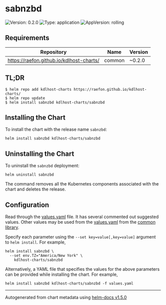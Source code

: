 # sabnzbd

![Version: 0.2.0](https://img.shields.io/badge/Version-0.2.0-informational?style=flat-square) ![Type: application](https://img.shields.io/badge/Type-application-informational?style=flat-square) ![AppVersion: rolling](https://img.shields.io/badge/AppVersion-rolling-informational?style=flat-square)

## Requirements

| Repository | Name | Version |
|------------|------|---------|
| https://raefon.github.io/kdlhost-charts/ | common | ~0.2.0 |

## TL;DR
```console
$ helm repo add kdlhost-charts https://raefon.github.io/kdlhost-charts/
$ helm repo update
$ helm install sabnzbd kdlhost-charts/sabnzbd
```

## Installing the Chart
To install the chart with the release name `sabnzbd`:
```console
helm install sabnzbd kdlhost-charts/sabnzbd
```

## Uninstalling the Chart
To uninstall the `sabnzbd` deployment:
```console
helm uninstall sabnzbd
```
The command removes all the Kubernetes components associated with the chart and deletes the release.

## Configuration

Read through the [values.yaml](./values.yaml) file. It has several commented out suggested values.
Other values may be used from the [values.yaml](../common/values.yaml) from the [common library](../common).

Specify each parameter using the `--set key=value[,key=value]` argument to `helm install`. For example,
```console
helm install sabnzbd \
  --set env.TZ="America/New York" \
    kdlhost-charts/sabnzbd
```

Alternatively, a YAML file that specifies the values for the above parameters can be provided while installing the chart.
For example,
```console
helm install sabnzbd kdlhost-charts/sabnzbd -f values.yaml
```

----------------------------------------------
Autogenerated from chart metadata using [helm-docs v1.5.0](https://github.com/norwoodj/helm-docs/releases/v1.5.0)

